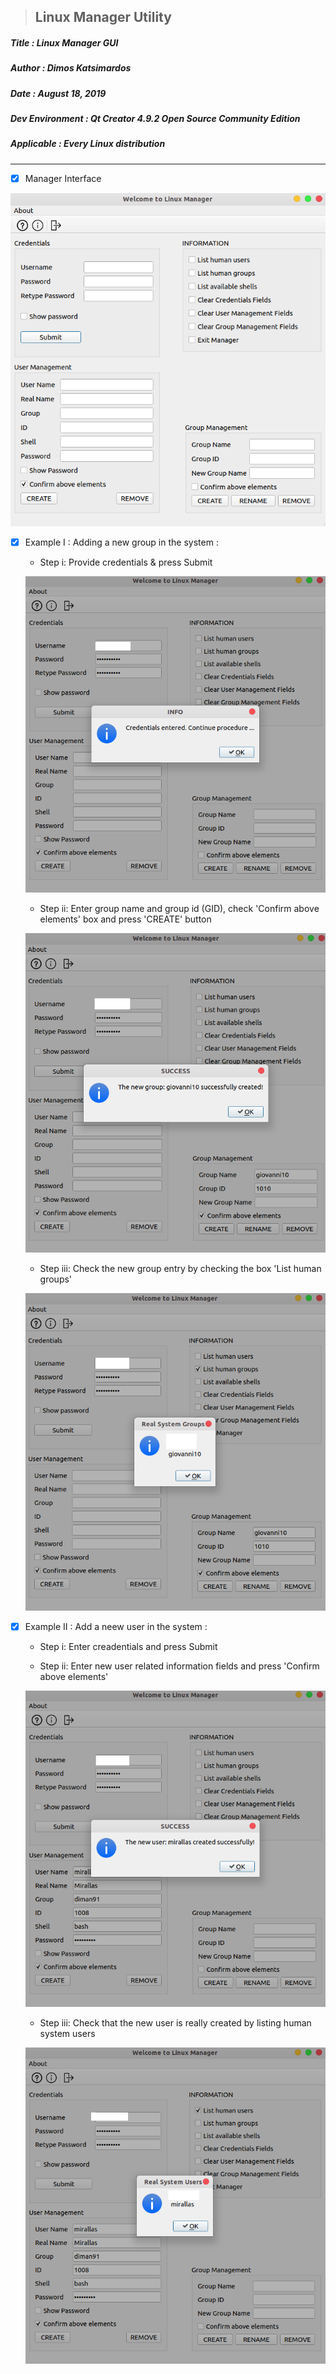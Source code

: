 > <h2><strong>Linux Manager Utility</strong></h2> 

<h5>Title  : Linux Manager GUI</h5>

<h5>Author : Dimos Katsimardos</h5>

<h5>Date   : August 18, 2019</h5>

<h5>Dev Environment  : Qt Creator 4.9.2 Open Source Community Edition</h5>

<h5>Applicable       : Every Linux distribution</h5>

-------------------------------------------------------------------------------

- [x] Manager Interface

![Manager](https://github.com/dimkatsi91/Manager/blob/master/samples/Manager.png)


- [x] Example I : Adding a new group in the system :


  - Step i: Provide credentials & press Submit
	

  ![creds](https://github.com/dimkatsi91/Manager/blob/master/samples/add_group_i.png)


  - Step ii: Enter group name and group id (GID), check 'Confirm above elements' box and press 'CREATE' button 
	

  ![new group info](https://github.com/dimkatsi91/Manager/blob/master/samples/add_group_ii.png)

  - Step iii: Check the new group entry by checking the box 'List human groups'

  ![sanity check for new group](https://github.com/dimkatsi91/Manager/blob/master/samples/add_group_iii.png)

- [x] Example II : Add a neew user in the system :

  - Step i: Enter creadentials and press Submit
  
  - Step ii: Enter new user related information fields and press 'Confirm above elements'
  
  ![confirm user stuff](https://github.com/dimkatsi91/Manager/blob/master/samples/add_user_i.png)
  
  - Step iii: Check that the new user is really created by listing human system users
  
  ![list new user](https://github.com/dimkatsi91/Manager/blob/master/samples/add_user_ii.png)
